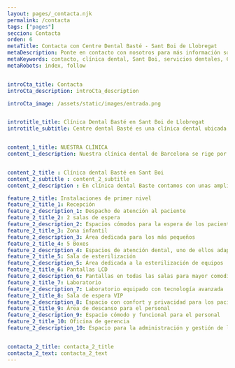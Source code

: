 ```yaml
---
layout: pages/_contacta.njk
permalink: /contacta
tags: ["pages"]
seccion: Contacta
orden: 6
metaTitle: Contacta con Centre Dental Basté - Sant Boi de Llobregat
metaDescription: Ponte en contacto con nosotros para más información sobre nuestros servicios dentales en Sant Boi de Llobregat.
metaKeywords: contacto, clínica dental, Sant Boi, servicios dentales, Centre Dental Basté
metaRobots: index, follow


introCta_title: Contacta
introCta_description: introCta_description

introCta_image: /assets/static/images/entrada.png


introtitle_title: Clínica Dental Basté en Sant Boi de Llobregat
introtitle_subtitle: Centre dental Basté es una clínica dental ubicada en Sant Boi de Llobregat (Barcelona) con más de 21 años de experiencia que ofrece las últimas técnicas en tratamientos dentales en todas las especialidades.


content_1_title: NUESTRA CLÍNICA
content_1_description: Nuestra clínica dental de Barcelona se rige por una rigurosa cultura de gestión de calidad, orientada a ofrecer la mejor atención y satisfacción al paciente con la máxima seguridad. La misión de nuestra clínica dental de Barcelona es garantizar el mejor tratamiento odontológico y ético, consiguiendo el mejor servicio asistencial y trato humano, todo ello para dar respuesta a las nuevas necesidades de la persona de hoy en día.


content_2_title : Clínica dental Basté en Sant Boi
content_2_subtitle : content_2_subtitle
content_2_description : En clínica dental Baste contamos con unas amplias y modernas instalaciones dotadas de las últimas tecnologías para ofrecer tratamientos ultramodernos y hacer que su visita sea lo más reconfortante y placentera posible. En nuestra clínica dental de Sant Boi de Llobregat contamos con pantallas de plasma con imágenes relajantes y música, todo pensado para poder disminuir la ansiedad del paciente.

feature_2_title: Instalaciones de primer nivel
feature_2_title_1: Recepción
feature_2_description_1: Despacho de atención al paciente
feature_2_title_2: 2 salas de espera
feature_2_description_2: Espacios cómodos para la espera de los pacientes
feature_2_title_3: Zona infantil
feature_2_description_3: Área dedicada para los más pequeños
feature_2_title_4: 5 Boxes
feature_2_description_4: Espacios de atención dental, uno de ellos adaptado para minusválidos
feature_2_title_5: Sala de esterilización
feature_2_description_5: Área dedicada a la esterilización de equipos
feature_2_title_6: Pantallas LCD
feature_2_description_6: Pantallas en todas las salas para mayor comodidad
feature_2_title_7: Laboratorio
feature_2_description_7: Laboratorio equipado con tecnología avanzada
feature_2_title_8: Sala de espera VIP
feature_2_description_8: Espacio con confort y privacidad para los pacientes VIP
feature_2_title_9: Área de descanso para el personal
feature_2_description_9: Espacio cómodo y funcional para el personal
feature_2_title_10: Oficina de gerencia
feature_2_description_10: Espacio para la administración y gestión de la clínica


contacta_2_title: contacta_2_title
contacta_2_text: contacta_2_text
---
```

